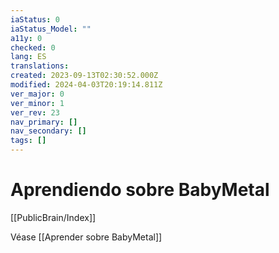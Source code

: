 ```yaml
---
iaStatus: 0
iaStatus_Model: ""
a11y: 0
checked: 0
lang: ES
translations: 
created: 2023-09-13T02:30:52.000Z
modified: 2024-04-03T20:19:14.811Z
ver_major: 0
ver_minor: 1
ver_rev: 23
nav_primary: []
nav_secondary: []
tags: []
---
```

# Aprendiendo sobre BabyMetal

[[PublicBrain/Index]]

Véase [[Aprender sobre BabyMetal]]
